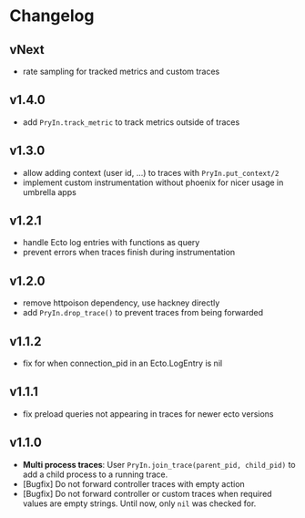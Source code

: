 # Changelog

## vNext

- rate sampling for tracked metrics and custom traces

## v1.4.0

- add `PryIn.track_metric` to track metrics outside of traces

## v1.3.0

- allow adding context (user id, ...) to traces with `PryIn.put_context/2`
- implement custom instrumentation without phoenix for nicer usage in umbrella apps

## v1.2.1

- handle Ecto log entries with functions as query
- prevent errors when traces finish during instrumentation

## v1.2.0

- remove httpoison dependency, use hackney directly
- add `PryIn.drop_trace()` to prevent traces from being forwarded

## v1.1.2

- fix for when connection_pid in an Ecto.LogEntry is nil

## v1.1.1

- fix preload queries not appearing in traces for newer ecto versions

## v1.1.0

- __Multi process traces__: User `PryIn.join_trace(parent_pid, child_pid)` to add a child process to a running trace.
- [Bugfix] Do not forward controller traces with empty action
- [Bugfix] Do not forward controller or custom traces when required values are empty strings. Until now, only `nil` was checked for.
